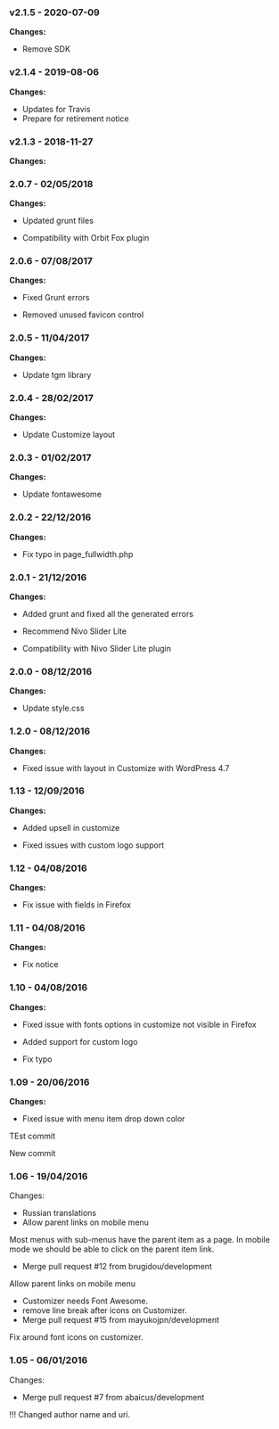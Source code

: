 
 ### v2.1.5 - 2020-07-09 
 **Changes:** 
 * Remove SDK
 
 ### v2.1.4 - 2019-08-06 
 **Changes:** 
 * Updates for Travis
* Prepare for retirement notice
 
 ### v2.1.3 - 2018-11-27 
 **Changes:** 
  
### 2.0.7 - 02/05/2018
**Changes:** 
- Updated grunt files
- Compatibility with Orbit Fox plugin

### 2.0.6 - 07/08/2017

**Changes:** 

- Fixed Grunt errors

- Removed unused favicon control

### 2.0.5 - 11/04/2017

**Changes:** 

- Update tgm library


### 2.0.4 - 28/02/2017

**Changes:** 

- Update Customize layout


### 2.0.3 - 01/02/2017

**Changes:** 

- Update fontawesome


### 2.0.2 - 22/12/2016

**Changes:** 

- Fix typo in page_fullwidth.php


### 2.0.1 - 21/12/2016

**Changes:** 

- Added grunt and fixed all the generated errors

- Recommend Nivo Slider Lite

- Compatibility with Nivo Slider Lite plugin


### 2.0.0 - 08/12/2016

**Changes:** 

- Update style.css


### 1.2.0 - 08/12/2016

**Changes:** 

- Fixed issue with layout in Customize with WordPress 4.7


### 1.13 - 12/09/2016

**Changes:** 

- Added upsell in customize

- Fixed issues with custom logo support


### 1.12 - 04/08/2016

**Changes:** 

- Fix issue with fields in Firefox


### 1.11 - 04/08/2016

**Changes:** 

- Fix notice


### 1.10 - 04/08/2016

**Changes:** 

- Fixed issue with fonts options in customize not visible in Firefox

- Added support for custom logo

- Fix typo


### 1.09 - 20/06/2016

**Changes:** 

- Fixed issue with menu item drop down color

TEst commit 

 New commit 

### 1.06 - 19/04/2016

 Changes: 


 * Russian translations
 * Allow parent links on mobile menu

Most menus with sub-menus have the parent item as a page. In mobile
mode we should be able to click on the parent item link.
 * Merge pull request #12 from brugidou/development

Allow parent links on mobile menu
 * Customizer needs Font Awesome.
 * remove line break after icons on Customizer.
 * Merge pull request #15 from mayukojpn/development

Fix around font icons on customizer.


### 1.05 - 06/01/2016

 Changes: 


 * Merge pull request #7 from abaicus/development

!!! Changed author name and uri.

